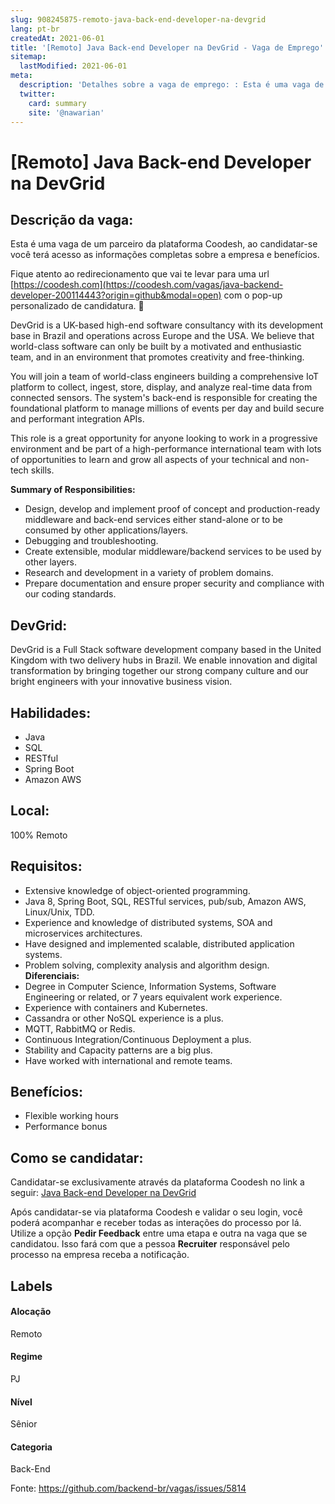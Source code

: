 ```yaml
---
slug: 908245875-remoto-java-back-end-developer-na-devgrid
lang: pt-br
createdAt: 2021-06-01
title: '[Remoto] Java Back-end Developer na DevGrid - Vaga de Emprego'
sitemap:
  lastModified: 2021-06-01
meta:
  description: 'Detalhes sobre a vaga de emprego: : Esta é uma vaga de um parceiro da plataforma Coodesh, ao candidatar-se você terá acesso as informações completas sobre a empresa e benefícios.  Fique atento ao redirecionamento que vai te levar para uma url [https://coodesh.com](https://coodesh.com/vagas/java-backend-developer-200114443?origin=github&modal=open) com o pop-up personalizado de candidatura. 👋 <p>DevGrid is a UK-based high-end software consultancy with its development base in Brazil and operations across Europe and the USA. We believe that world-class software can only be built by a motivated and enthusiastic team, and in an environment that promotes creativity and free-thinking.</p> <p>You will join a team of world-class engineers building a comprehensive IoT platform to collect, ingest, store, display, and analyze real-time data from connected sensors. The system"s back-end is responsible for creating the foundational platform to manage millions of events per day and build secure and performant integration APIs.</p> <p>This role is a great opportunity for anyone looking to work in a progressive environment and be part of a high-performance international team with lots of opportunities to learn and grow all aspects of your technical and non-tech skills.</p> <p></p> <p><strong>Summary of Responsibilities:</strong></p> <ul> <li>Design, develop and implement proof of concept and production-ready middleware and back-end services either stand-alone or to be consumed by other applications/layers.</li> <li>Debugging and troubleshooting.</li> <li>Create extensible, modular middleware/backend services to be used by other layers.</li> <li>Research and development in a variety of problem domains.</li> <li>Prepare documentation and ensure proper security and compliance with our coding standards.</li> </ul>'
  twitter:
    card: summary
    site: '@nawarian'
---
```


# [Remoto] Java Back-end Developer na DevGrid

## Descrição da vaga: 
Esta é uma vaga de um parceiro da plataforma Coodesh, ao candidatar-se você terá acesso as informações completas sobre a empresa e benefícios.


Fique atento ao redirecionamento que vai te levar para uma url [https://coodesh.com](https://coodesh.com/vagas/java-backend-developer-200114443?origin=github&modal=open) com o pop-up personalizado de candidatura. 👋
<p>DevGrid is a UK-based high-end software consultancy with its development base in Brazil and operations across Europe and the USA. We believe that world-class software can only be built by a motivated and enthusiastic team, and in an environment that promotes creativity and free-thinking.</p>
<p>You will join a team of world-class engineers building a comprehensive IoT platform to collect, ingest, store, display, and analyze real-time data from connected sensors. The system's back-end is responsible for creating the foundational platform to manage millions of events per day and build secure and performant integration APIs.</p>
<p>This role is a great opportunity for anyone looking to work in a progressive environment and be part of a high-performance international team with lots of opportunities to learn and grow all aspects of your technical and non-tech skills.</p>
<p></p>
<p><strong>Summary of Responsibilities:</strong></p>
<ul>
<li>Design, develop and implement proof of concept and production-ready middleware and back-end services either stand-alone or to be consumed by other applications/layers.</li>
<li>Debugging and troubleshooting.</li>
<li>Create extensible, modular middleware/backend services to be used by other layers.</li>
<li>Research and development in a variety of problem domains.</li>
<li>Prepare documentation and ensure proper security and compliance with our coding standards.</li>
</ul>

## DevGrid: 
 <p>DevGrid is a Full Stack software development company based in the United Kingdom with two delivery hubs in Brazil. We enable innovation and digital transformation by bringing together our strong company culture and our bright engineers with your innovative business vision.</p>
</p>

 ## Habilidades: 
 - Java 
- SQL 
- RESTful 
- Spring Boot 
- Amazon AWS
## Local: 
 100% Remoto
## Requisitos: 
 - Extensive knowledge of object-oriented programming. 
- Java 8, Spring Boot, SQL, RESTful services, pub/sub, Amazon AWS, Linux/Unix, TDD. 
- Experience and knowledge of distributed systems, SOA and microservices architectures. 
- Have designed and implemented scalable, distributed application systems. 
- Problem solving, complexity analysis and algorithm design.
**Diferenciais:** 
 - Degree in Computer Science, Information Systems, Software Engineering or related, or 7 years equivalent work experience. 
- Experience with containers and Kubernetes. 
- Cassandra or other NoSQL experience is a plus. 
- MQTT, RabbitMQ or Redis. 
- Continuous Integration/Continuous Deployment a plus. 
- Stability and Capacity patterns are a big plus. 
- Have worked with international and remote teams.
## Benefícios: 
 - Flexible working hours 
- Performance bonus
## Como se candidatar:
Candidatar-se exclusivamente através da plataforma Coodesh no link a seguir: [Java Back-end Developer na DevGrid](https://coodesh.com/vagas/java-backend-developer-200114443?origin=github&modal=open)


Após candidatar-se via plataforma Coodesh e validar o seu login, você poderá acompanhar e receber todas as interações do processo por lá. Utilize a opção <b>Pedir Feedback</b> entre uma etapa e outra na vaga que se candidatou. Isso fará com que a pessoa <b>Recruiter</b> responsável pelo processo na empresa receba a notificação.
## Labels
#### Alocação
Remoto
#### Regime
PJ
#### Nível
Sênior
#### Categoria
Back-End

Fonte: https://github.com/backend-br/vagas/issues/5814
